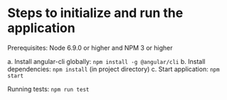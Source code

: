 # Steps to initialize and run the application

Prerequisites: Node 6.9.0 or higher and NPM 3 or higher

a. Install angular-cli globally: `npm install -g @angular/cli`
b. Install dependencies: `npm install` (in project directory)
c. Start application: `npm start`

Running tests: `npm run test`
